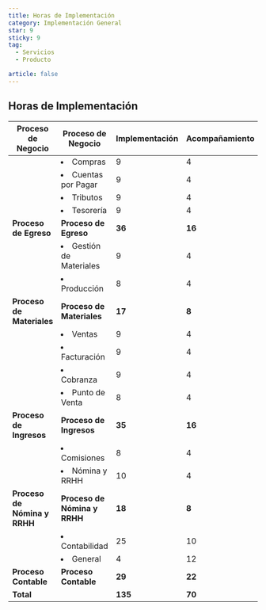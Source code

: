 ```yaml
---
title: Horas de Implementación 
category: Implementación General
star: 9
sticky: 9
tag:
  - Servicios
  - Producto

article: false
---
```


## Horas de Implementación 

| <b>Proceso de Negocio</b>       | <b>Proceso de Negocio</b>       | <b>Implementación</b> | <b>Acompañamiento</b> | <b>Total</b> |
|--------------------------|--------------------------|----------------|----------------|-------:|
|         | <li>Compras</li>                 | 9              | 4              |       |
|                          | <li>Cuentas por Pagar</li>      | 9              | 4              |       |
|                          | <li>Tributos</li>               | 9              | 4              |       |
|                          | <li>Tesorería</li>              | 9              | 4              |       |
| <b>Proceso de Egreso</b>                          | <b>Proceso de Egreso</b>        | <b>36</b>             | <b>16</b>             | <b>52</b>    |
|     | <li>Gestión de Materiales</li> | 9              | 4              |       |
|                          | <li>Producción</li>             | 8              | 4              |       |
| <b>Proceso de Materiales</b> | <b>Proceso de Materiales</b>    | <b>17</b>             | <b>8</b>              | <b>25</b>    |
|| <li>Ventas</li>                 | 9              | 4              |       |
|                          | <li>Facturación</li>            | 9              | 4              |       |
|                          | <li>Cobranza</li>               | 9              | 4              |       |
|                          | <li>Punto de Venta</li>         | 8              | 4              |       |
|  <b>Proceso de Ingresos</b>                               | <b>Proceso de Ingresos</b>      | <b>35</b>             | <b>16</b>             | <b>51</b>    |
|  | <li>Comisiones</li>             | 8              | 4              |       |
|                          | <li>Nómina y RRHH</li>          | 10             | 4              |       |
| <b>Proceso de Nómina y RRHH</b> | <b>Proceso de Nómina y RRHH</b> | <b>18</b>             | <b>8</b>              | <b>26</b>    |
|          | <li>Contabilidad</li>           | 25             | 10             |       |
|                          | <li>General</li>                | 4              | 12             |       |
|  <b>Proceso Contable</b> | <b>Proceso Contable</b>         | <b>29</b>             | <b>22</b>             | <b>51</b>    |
| <b>Total</b>                    |                          | <b>135</b>            | <b>70</b>             | <b>205</b>   |
